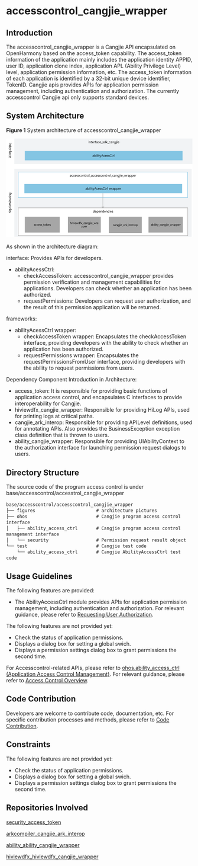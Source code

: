 # accesscontrol_cangjie_wrapper

## Introduction

The accesscontrol_cangjie_wrapper is a Cangjie API encapsulated on OpenHarmony based on the access_token capability. The access_token information of the application mainly includes the application identity APPID, user ID, application clone index, application APL (Ability Privilege Level) level, application permission information, etc. The access_token information of each application is identified by a 32-bit unique device identifier, TokenID. Cangjie apis provides APIs for application permission management, including authentication and authorization. The currently accesscontrol Cangjie api only supports standard devices.

## System Architecture

**Figure 1** System architecture of accesscontrol_cangjie_wrapper

![accesscontrol_cangjie_wrapper architecture](figures/accesscontrol_cangjie_wrapper_architecture_en.png)

As shown in the architecture diagram:

interface: Provides APIs for developers.

- abilityAcessCtrl:
  - checkAccessToken: accesscontrol_cangjie_wrapper provides permission verification and management capabilities for applications. Developers can check whether an application has been authorized.
  - requestPermissions: Developers can request user authorization, and the result of this permission application will be returned.

frameworks:

- abilityAcessCtrl wrapper:
  - checkAccessToken wrapper: Encapsulates the checkAccessToken interface, providing developers with the ability to check whether an application has been authorized.
  - requestPermissions wrapper: Encapsulates the requestPermissionsFromUser interface, providing developers with the ability to request permissions from users.

Dependency Component Introduction in Architecture:

- access_token: It is responsible for providing basic functions of application access control, and encapsulates C interfaces to provide interoperability for Cangjie.
- hiviewdfx_cangjie_wrapper: Responsible for providing HiLog APIs, used for printing logs at critical paths.
- cangjie_ark_interop: Responsible for providing APILevel definitions, used for annotating APIs. Also provides the BusinessException exception class definition that is thrown to users.
- ability_cangjie_wrapper: Responsible for providing UIAbilityContext to the authorization interface for launching permission request dialogs to users.

## Directory Structure

The source code of the program access control is under base/accesscontrol/accesstrol_cangjie_wrapper

```
base/accesscontrol/accesscontrol_cangjie_wrapper
├── figures                       # architecture pictures
├── ohos                          # Cangjie program access control interface
│   ├── ability_access_ctrl       # Cangjie program access control management interface
│   └── security                  # Permission request result object
└── test                          # Cangjie test code
    └── ability_access_ctrl       # Cangjie AbilityAccessCtrl test code
```

## Usage Guidelines

The following features are provided:

  - The AbilityAccessCtrl module provides APIs for application permission management, including authentication and authorization. For relevant guidance, please refer to [Requesting User Authorization](https://gitcode.com/openharmony-sig/arkcompiler_cangjie_ark_interop/blob/master/doc/Dev_Guide/source_en/security/AccessToken/cj-request-user-authorization.md).


The following features are not provided yet:

  - Check the status of application permissions.
  - Displays a dialog box for setting a global swich.
  - Displays a permission settings dialog box to grant permissions the second time.


For Accesscontrol-related APIs, please refer to [ohos.ability_access_ctrl (Application Access Control Management)](https://gitcode.com/openharmony-sig/arkcompiler_cangjie_ark_interop/blob/master/doc/API_Reference/source_en/apis/AbilityKit/cj-apis-ability_access_ctrl.md). For relevant guidance, please refer to [Access Control Overview](https://gitcode.com/openharmony-sig/arkcompiler_cangjie_ark_interop/blob/master/doc/Dev_Guide/source_en/security/AccessToken/cj-access-token-overview.md).

## Code Contribution

Developers are welcome to contribute code, documentation, etc. For specific contribution processes and methods, please refer to [Code Contribution](https://gitcode.com/openharmony/docs/blob/master/en/contribute/code-contribution.md).

## Constraints

The following features are not provided yet:

  - Check the status of application permissions.
  - Displays a dialog box for setting a global swich.
  - Displays a permission settings dialog box to grant permissions the second time.

## Repositories Involved

[security_access_token](https://gitcode.com/openharmony/security_access_token)

[arkcompiler_cangjie_ark_interop](https://gitcode.com/openharmony-sig/arkcompiler_cangjie_ark_interop)

[ability_ability_cangjie_wrapper](https://gitcode.com/openharmony-sig/ability_ability_cangjie_wrapper)

[hiviewdfx_hiviewdfx_cangjie_wrapper](https://gitcode.com/openharmony-sig/hiviewdfx_hiviewdfx_cangjie_wrapper)
